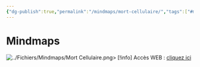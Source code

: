 ```yaml
---
{"dg-publish":true,"permalink":"/mindmaps/mort-cellulaire/","tags":["#mindmaps"],"noteIcon":"2"}
---
```



# Mindmaps
![../Fichiers/Mindmaps/Mort Cellulaire.png](/img/user/Fichiers/Mindmaps/Mort%20Cellulaire.png)> [!info] Accès WEB : [cliquez ici](https://mindmapai.app/mind-map/mort-cellulaire-908365b3)
